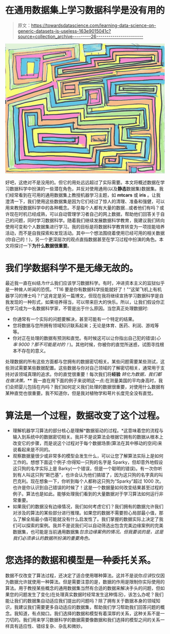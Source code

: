 # 在通用数据集上学习数据科学是没有用的

> 原文：<https://towardsdatascience.com/learning-data-science-on-generic-datasets-is-useless-163e9015041c?source=collection_archive---------26----------------------->

![](img/c18e03060fc85edf62a050d6e007a9aa.png)

好吧，这绝对不是没用的。但它的用处远远超过了实际需要。本文将概述数据在学习数据科学中扮演的一些潜在角色，并反对使用通用(以及**静态**数据集)数据集。我们经常看到在可用的通用数据集上教授机器学习主题，如 **mtcars** 或 **iris** 。让我澄清一下，我们使用这些数据集是因为它们经过了惊人的清理、准备和强健，可以用来教授数据科学中的各种概念。不是每个人都有大量的数据…或者他们有吗？或许现在时机已经成熟，可以自动管理学习者自己的网上数据，帮助他们回答关于自己的问题，同时学习数据科学。随着我们继续发展数据科学教育，我建议我们转向使用可变和个人数据集进行学习。我的目标是将数据科学教育转变为一项技能培养活动，而不是自我探索和发现活动。其中一个想法围绕着使用已经可用的相关数据(你自己的！)，另一个更深层次的观点直指数据甚至在学习过程中扮演的角色。本文将探讨一下**为什么数据很重要**。

# **我们学数据科学不是无缘无故的。**

最近我一直在纠结*为什么*我们应该学习数据科学。有时，冲进资本主义的监狱似乎是一种耸人听闻的恐慌。"T16 要是你有数据科学技能就好了！"“这架飞机上有机器学习的博士吗？!"这肯定是另一篇博文，但现在我将继续宣扬学习数据科学是自我发现的一种形式，如果培养得当，可以带来巨大的快乐。所以，让我们假设你正在学习成为一名数据科学家，不管是出于什么原因。当您真正处理数据时:

*   你通常有一个实际的问题要解决，甚至可能有一个特定的结果。
*   您将数据与您所拥有领域知识联系起来；无论是体育、医药、利润、游戏等等。
*   你对正在处理的数据有预测和直觉。有时候这可以让你指出自己犯的错误(*心率 9000？那不可能是对的！*)。其他时候，你被你的直觉所迷惑，试图寻找根本不存在的意义。

处理数据的所有这些方面都与您拥有的数据密切相关。某些问题需要某些测试，这些测试需要某些数据配置。这些数据与你对自己领域的了解密切相关，通常用于支持对该领域真理的追求。你的直觉很重要！每次我们将**经验** **转化为数据*，我们都在做决策。*** 我一直在用下面的例子来说明这一点:在测量美国的平均身高时，我们会把婴儿包括在内吗？我们如何定义我们处理的数据很重要，对使用什么数据有某种直觉也很重要。我不知道你，但是我对植物学和萼片长度完全没有直觉。

# 算法是一个过程，数据改变了这个过程。

*   理解机器学习算法的部分核心是理解*数据驱动的过程。*这意味着您的流程与输入到系统中的数据密切相关。我并不是说算法会根据它拥有的数据从根本上改变它的步骤，而是说这个过程对于每个数据场景(算法在其中移动的空间)来说看起来是不同的。
*   观察数据量很少或非常多的模型会发生什么，可以让您了解算法实际上是如何工作的。想想下面这个例子:你得知一只狗的名字是 Sparky，但却意外地假设这只狗的名字实际上是 Barky(一个错误，但是一个聪明的错误)。有一次你听到有人叫这只狗“斯巴基”，也许会认为他们搞错了，因为这只狗的名字真的叫巴克利。现在想象一下，你听到每个人都称这只狗为“Sparky”超过 1000 次。也许是你认识到自己错误的时候了！这是一个数据量如何改变结果甚至过程的例子。算法也是如此。能够处理我们看到的大量数据对于学习算法如何运行非常重要。
*   如果我们的数据没有边缘情况，我们如何考虑它们？我们拥有的数据允许我们对涉及的算法的某些部分进行推理。如果您的数据不需要担心局部最小值，那么了解全局最小值可能就没有什么启发性了。我们掌握的数据实际上决定了我们可以探索的案例。我并不是说我们可以自动筛选出包含完美边缘案例的完美数据集，也可能是当前通用数据集*包含边缘案例的情况。但我要说的是，这是我们必须承认的数据所扮演的重要角色。*

# 您选择的数据和模型是一种委托关系。

数据不仅改变了算法过程，还决定了适合使用哪种算法。这并不是说你*应该*仅仅因为数据允许就使用一种算法。但是需要注意的是，数据的作用是限制你实际使用的算法。用于教授某些概念的通用数据集当然有合适的数据来解决手头的问题，但如果您的问题发生了变化(在处理真实数据时经常发生这种情况)，该怎么办呢？我们能让我们的数据集自动适应我们提出的问题吗？除了拥有关于数据本身的领域知识，我建议我们需要更多自动适应的数据集，帮助我们学习帮助我们回答问题的概念。我知道，有点拗口。我们选择的数据和模型有着深厚的关系，这种关系不是一刀切的。我们用来学习数据科学的数据需要像数据和我们选择的模型之间的关系一样具有适应性、错综复杂、杂乱和微妙。